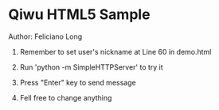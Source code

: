 # Qiwu HTML5 Sample
Author: Feliciano Long

1. Remember to set user's nickname at Line 60 in demo.html

2. Run 'python -m SimpleHTTPServer' to try it

3. Press "Enter" key to send message

4. Fell free to change anything
